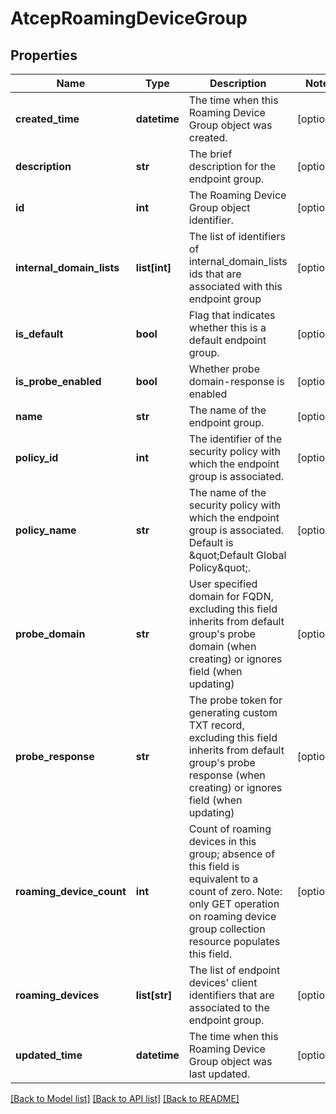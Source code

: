 # AtcepRoamingDeviceGroup

## Properties
Name | Type | Description | Notes
------------ | ------------- | ------------- | -------------
**created_time** | **datetime** | The time when this Roaming Device Group object was created. | [optional] 
**description** | **str** | The brief description for the endpoint group. | [optional] 
**id** | **int** | The Roaming Device Group object identifier. | [optional] 
**internal_domain_lists** | **list[int]** | The list of identifiers of internal_domain_lists ids that are associated with this endpoint group | [optional] 
**is_default** | **bool** | Flag that indicates whether this is a default endpoint group. | [optional] 
**is_probe_enabled** | **bool** | Whether probe domain-response is enabled | [optional] 
**name** | **str** | The name of the endpoint group. | [optional] 
**policy_id** | **int** | The identifier of the security policy with which the endpoint group is associated. | [optional] 
**policy_name** | **str** | The name of the security policy with which the endpoint group is associated. Default is \&quot;Default Global Policy\&quot;. | [optional] 
**probe_domain** | **str** | User specified domain for FQDN, excluding this field inherits from default group&#39;s probe domain (when creating) or ignores field (when updating) | [optional] 
**probe_response** | **str** | The probe token for generating custom TXT record, excluding this field inherits from default group&#39;s probe response (when creating) or ignores field (when updating) | [optional] 
**roaming_device_count** | **int** | Count of roaming devices in this group; absence of this field is equivalent to a count of zero. Note: only GET operation on roaming device group collection resource populates this field. | [optional] 
**roaming_devices** | **list[str]** | The list of endpoint devices&#39; client identifiers that are associated to the endpoint group. | [optional] 
**updated_time** | **datetime** | The time when this Roaming Device Group object was last updated. | [optional] 

[[Back to Model list]](../README.md#documentation-for-models) [[Back to API list]](../README.md#documentation-for-api-endpoints) [[Back to README]](../README.md)


